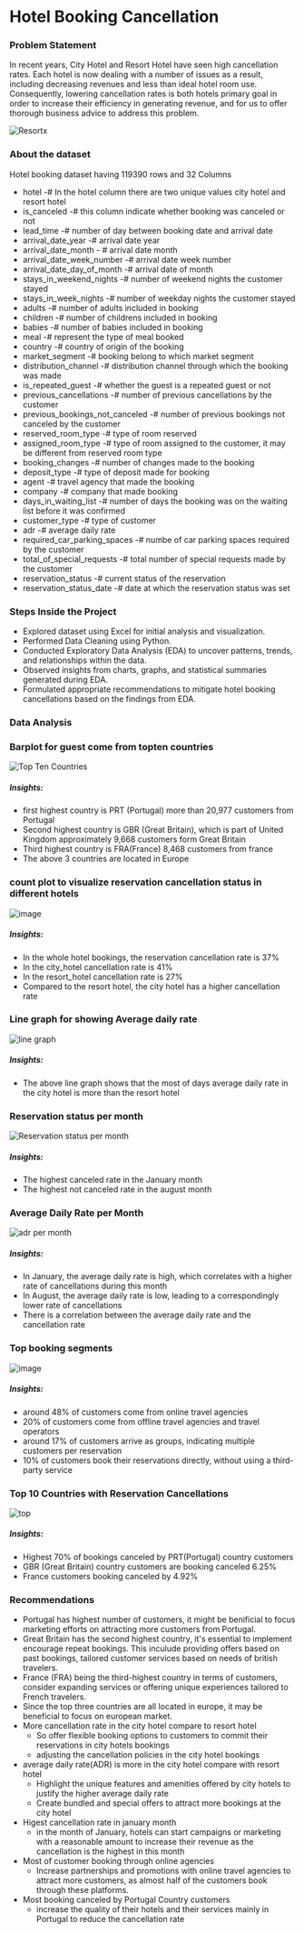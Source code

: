 # Hotel Booking Cancellation 

### Problem Statement 
In recent years, City Hotel and Resort Hotel have seen high cancellation rates. Each hotel is now dealing with a number of issues as a result, including decreasing revenues and less than ideal hotel room use. Consequently, lowering cancellation rates is both hotels primary goal in order to increase their efficiency in generating revenue, and for us to offer thorough business advice to address this problem.

![Resortx](https://github.com/damodhar92/Projects/assets/104577474/22da70f6-3466-4078-b2df-c06dc4a1c585)

 ### About the dataset 
Hotel booking dataset having 119390 rows and 32 Columns 

* hotel -# In the hotel column there are two unique values city hotel and resort hotel
* is_canceled -# this column indicate whether booking was canceled or not
* lead_time -# number of day between booking date and arrival date
* arrival_date_year                 -# arrival date year
* arrival_date_month             - # arrival date month
* arrival_date_week_number       -# arrival date week number 
* arrival_date_day_of_month      -# arrival date of month
* stays_in_weekend_nights              -# number of weekend nights the customer stayed 
* stays_in_week_nights                 -# number of weekday nights the customer stayed 
* adults                               -# number of adults included in booking 
* children                             -# number of childrens included in booking 
* babies                               -# number of babies included in booking 
* meal                                 -# represent the type of meal booked 
* country                              -# country of origin of the booking 
* market_segment                       -# booking belong to which market segment 
* distribution_channel                 -# distribution channel through which the booking was made 
* is_repeated_guest                    -# whether the guest is a repeated guest or not 
* previous_cancellations               -# number of previous cancellations by the customer 
* previous_bookings_not_canceled       -# number of previous bookings not canceled by the customer 
* reserved_room_type                   -# type of room reserved 
* assigned_room_type                   -# type of room assigned to the customer, it may be different from reserved room type 
* booking_changes                      -# number of changes made to the booking 
* deposit_type                         -# type of deposit made for booking
* agent                                -# travel agency that made the booking
* company                              -# company that made booking  
* days_in_waiting_list                 -# number of days the booking was on the waiting list before it was confirmed
* customer_type                        -# type of customer 
* adr                                  -# average daily rate 
* required_car_parking_spaces          -# numbe of car parking spaces required by the customer 
* total_of_special_requests            -# total number of special requests made by the customer 
* reservation_status                   -# current status of the reservation 
* reservation_status_date              -# date at which the reservation status was set

### Steps Inside the Project
* Explored dataset using Excel for initial analysis and visualization.
* Performed Data Cleaning using Python.
* Conducted Exploratory Data Analysis (EDA) to uncover patterns, trends, and relationships within the data.
* Observed insights from charts, graphs, and statistical summaries generated during EDA.
* Formulated appropriate recommendations to mitigate hotel booking cancellations based on the findings from EDA.

### Data Analysis 

### Barplot for guest come from topten countries 

![Top Ten Countries](https://github.com/damodhar92/Projects/assets/104577474/736fedab-b29e-40ea-b11b-5e02d6e12daf)

##### Insights:
* first highest country is PRT (Portugal) more than 20,977 customers from Portugal
* Second highest country is GBR (Great Britain), which is part of United Kingdom approximately 9,668 customers form Great Britain
* Third highest country is FRA(France) 8,468 customers from france
* The above 3 countries are located in Europe

### count plot to visualize reservation cancellation status in different hotels

![image](https://github.com/damodhar92/Projects/assets/104577474/b38d6cfa-261f-40b0-a650-33dae538b96c)

##### Insights:
* In the whole hotel bookings, the reservation cancellation rate is 37%
* In the city_hotel cancellation rate is 41%
* In the resort_hotel cancellation rate is 27%
* Compared to the resort hotel, the city hotel has a higher cancellation rate

### Line graph for showing Average daily rate 

![line graph](https://github.com/damodhar92/Projects/assets/104577474/13a0e594-8848-4593-9ed3-57f83c4cb5b1)


##### Insights:
* The above line graph shows that the most of days average daily rate in the city hotel is more than the resort hotel

### Reservation status per month 

![Reservation status per month](https://github.com/damodhar92/Projects/assets/104577474/1a76bf97-ddeb-4749-b826-714ed6661606)



##### Insights:
* The highest canceled rate in the January month
* The highest not canceled rate in the august month

### Average Daily Rate per Month

![adr  per month](https://github.com/damodhar92/Projects/assets/104577474/7967ddb3-8ecc-4b26-98fe-1b26095d2a81)


##### Insights:
* In January, the average daily rate is high, which correlates with a higher rate of cancellations during this month
* In August, the average daily rate is low, leading to a correspondingly lower rate of cancellations
* There is a correlation between the average daily rate and the cancellation rate

### Top booking segments 

![image](https://github.com/damodhar92/Projects/assets/104577474/7ea2e4ca-60fa-4067-8850-70dd15190f10)


##### Insights:
* around 48% of customers come from online travel agencies
* 20% of customers come from offline travel agencies and travel operators
* around 17% of customers arrive as groups, indicating multiple customers per reservation
* 10% of customers book their reservations directly, without using a third-party service

### Top 10 Countries with Reservation Cancellations

![top](https://github.com/damodhar92/Projects/assets/104577474/c0263d12-da96-4c82-a379-9950fb166cde)


##### Insights:
* Highest 70% of bookings canceled by PRT(Portugal) country customers
* GBR (Great Britain) country customers are booking canceled 6.25%
* France customers booking canceled by 4.92%

### Recommendations

* Portugal has highest number of customers, it might be benificial to focus marketing efforts on attracting more customers from Portugal. 
* Great Britain has the second highest country, it's essential to implement encourage repeat bookings. This inculude providing offers based on past bookings, tailored customer services based on needs of british travelers.
* France (FRA) being the third-highest country in terms of customers, consider expanding services or offering unique experiences tailored to French travelers. 
* Since the top three countries are all located in europe, it may be beneficial to focus on european market.
* More cancellation rate in the city hotel compare to resort hotel 
    * So offer flexible booking options to customers to commit their reservations in city hotels bookings 
    * adjusting the cancellation policies in the city hotel bookings 
* average daily rate(ADR) is more in the city hotel compare with resort hotel 
    * Highlight the unique features and amenities offered by city hotels to justify the higher average daily rate
    * Create bundled and special offers to attract more bookings at the city hotel 
* Higest cancellation rate in january month 
    * in the month of January, hotels can start campaigns or marketing with a reasonable amount to increase their revenue as the cancellation is the highest in this month
* Most of customer booking through online agencies 
    * Increase partnerships and promotions with online travel agencies to attract more customers, as almost half of the    customers book through these platforms.
* Most booking canceled by Portugal Country customers 
    * increase the quality of their hotels and their services mainly in
      Portugal to reduce the cancellation rate







